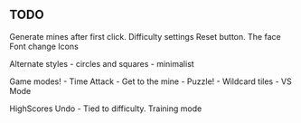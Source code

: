 ## TODO

Generate mines after first click.
Difficulty settings
Reset button.
The face
Font change
Icons

Alternate styles
    - circles and squares
    - minimalist

Game modes!
    - Time Attack
    - Get to the mine
    - Puzzle!
    - Wildcard tiles
    - VS Mode

HighScores
Undo - Tied to difficulty.
Training mode
